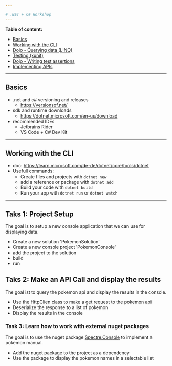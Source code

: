 ```yaml
---

# .NET + C# Workshop
---
```

**Table of content:**

- [Basics](#item-1)
- [Working with the CLI](#item-2)
- [Dojo - Querying data (LINQ)](#item-3)
- [Testing (xunit)](#item-4)
- [Dojo - Writing test assertions](#item-5)
- [Implementing APIs](#item-6)

---
## Basics

- .net and c# versioning and releases
    - https://versionsof.net/
- sdk and runtime downloads
    - https://dotnet.microsoft.com/en-us/download
- recommended IDEs
    - Jetbrains Rider
    - VS Code + C# Dev Kit

--- 

## Working with the CLI

- doc: https://learn.microsoft.com/de-de/dotnet/core/tools/dotnet
- Usefull commands:
    - Create files and projects with ``dotnet new``
    - add a reference or package with ``dotnet add``
    - Build your code with ``dotnet build``
    - Run your app with ``dotnet run`` or ``dotnet watch``

--- 

## Taks 1: Project Setup

The goal is to setup a new console application that we can use for displaying data.

- Create a new solution 'PokemonSolution'
- Create a new console project 'PokemonConsole'
- add the project to the solution
- build
- run

## Taks 2:  Make an API Call and display the results

The goal ist to query the pokemon api and display the results in the console.

- Use the HttpClien class to make a get request to the pokemon api
- Deserialize the response to a list of pokemon
- Display the results in the console

### Task 3: Learn how to work with external nuget packages
The goal is to use the nuget package [Spectre.Console](https://www.nuget.org/packages/Spectre.Console)
to implement a pokemon manual.

- Add the nuget package to the project as a dependency
- Use the package to display the pokemon names in a selectable list
